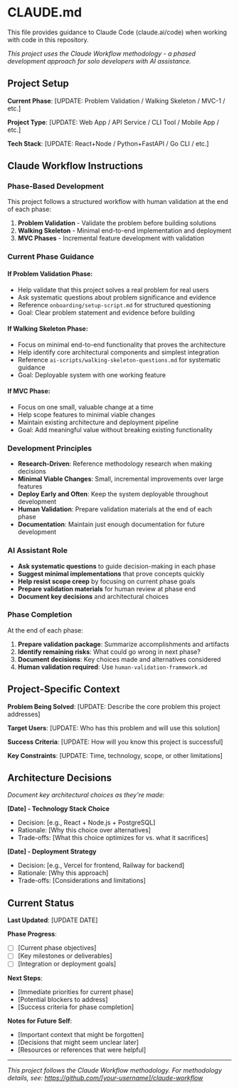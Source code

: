 # CLAUDE.md

This file provides guidance to Claude Code (claude.ai/code) when working with code in this repository.

*This project uses the Claude Workflow methodology - a phased development approach for solo developers with AI assistance.*

## Project Setup

**Current Phase**: [UPDATE: Problem Validation / Walking Skeleton / MVC-1 / etc.]

**Project Type**: [UPDATE: Web App / API Service / CLI Tool / Mobile App / etc.]

**Tech Stack**: [UPDATE: React+Node / Python+FastAPI / Go CLI / etc.]

## Claude Workflow Instructions

### Phase-Based Development

This project follows a structured workflow with human validation at the end of each phase:

1. **Problem Validation** - Validate the problem before building solutions
2. **Walking Skeleton** - Minimal end-to-end implementation and deployment  
3. **MVC Phases** - Incremental feature development with validation

### Current Phase Guidance

#### If Problem Validation Phase:
- Help validate that this project solves a real problem for real users
- Ask systematic questions about problem significance and evidence
- Reference `onboarding/setup-script.md` for structured questioning
- Goal: Clear problem statement and evidence before building

#### If Walking Skeleton Phase:
- Focus on minimal end-to-end functionality that proves the architecture
- Help identify core architectural components and simplest integration
- Reference `ai-scripts/walking-skeleton-questions.md` for systematic guidance
- Goal: Deployable system with one working feature

#### If MVC Phase:
- Focus on one small, valuable change at a time
- Help scope features to minimal viable changes
- Maintain existing architecture and deployment pipeline
- Goal: Add meaningful value without breaking existing functionality

### Development Principles

- **Research-Driven**: Reference methodology research when making decisions
- **Minimal Viable Changes**: Small, incremental improvements over large features
- **Deploy Early and Often**: Keep the system deployable throughout development
- **Human Validation**: Prepare validation materials at the end of each phase
- **Documentation**: Maintain just enough documentation for future development

### AI Assistant Role

- **Ask systematic questions** to guide decision-making in each phase
- **Suggest minimal implementations** that prove concepts quickly
- **Help resist scope creep** by focusing on current phase goals
- **Prepare validation materials** for human review at phase end
- **Document key decisions** and architectural choices

### Phase Completion

At the end of each phase:
1. **Prepare validation package**: Summarize accomplishments and artifacts
2. **Identify remaining risks**: What could go wrong in next phase?
3. **Document decisions**: Key choices made and alternatives considered
4. **Human validation required**: Use `human-validation-framework.md`

## Project-Specific Context

**Problem Being Solved**: [UPDATE: Describe the core problem this project addresses]

**Target Users**: [UPDATE: Who has this problem and will use this solution]

**Success Criteria**: [UPDATE: How will you know this project is successful]

**Key Constraints**: [UPDATE: Time, technology, scope, or other limitations]

## Architecture Decisions

*Document key architectural choices as they're made:*

**[Date] - Technology Stack Choice**
- Decision: [e.g., React + Node.js + PostgreSQL]
- Rationale: [Why this choice over alternatives]
- Trade-offs: [What this choice optimizes for vs. what it sacrifices]

**[Date] - Deployment Strategy**
- Decision: [e.g., Vercel for frontend, Railway for backend]
- Rationale: [Why this approach]
- Trade-offs: [Considerations and limitations]

## Current Status

**Last Updated**: [UPDATE DATE]

**Phase Progress**:
- [ ] [Current phase objectives]
- [ ] [Key milestones or deliverables]
- [ ] [Integration or deployment goals]

**Next Steps**:
- [Immediate priorities for current phase]
- [Potential blockers to address]
- [Success criteria for phase completion]

**Notes for Future Self**:
- [Important context that might be forgotten]
- [Decisions that might seem unclear later]
- [Resources or references that were helpful]

---

*This project follows the Claude Workflow methodology. For methodology details, see: https://github.com/[your-username]/claude-workflow*